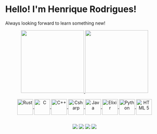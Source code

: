 # Hello! I'm Henrique Rodrigues!

Always looking forward to learn something new!

<!-- Github stats -->
<div align="center">
  <a href="https://github.com/Equiel-1703">
  <img height="200em" src="https://github-readme-stats.vercel.app/api?username=Equiel-1703&show_icons=true&theme=dracula&count_private=true"/>
  <img height="200em" src="https://github-readme-stats.vercel.app/api/top-langs/?username=Equiel-1703&layout=compact&langs_count=9&theme=dracula"/>
</div>

<br/>

<!-- Languages Icons -->
<div style="display: inline_block" align="center">
  <img align="center" alt="Rust" height="50" width="50" src="https://www.rust-lang.org/logos/rust-logo-128x128.png"/>
  <img align="center" alt="C" height="50" width="50" src="https://cdn.jsdelivr.net/gh/devicons/devicon/icons/c/c-plain.svg"/>
  <img align="center" alt="C++" height="50" width="50" src="https://cdn.jsdelivr.net/gh/devicons/devicon/icons/cplusplus/cplusplus-plain.svg"/>
  <img align="center" alt="Csharp" height="50" width="50" src="https://cdn.jsdelivr.net/gh/devicons/devicon/icons/csharp/csharp-plain.svg"/>
  <img align="center" alt="Java" height="50" width="50" src="https://cdn.jsdelivr.net/gh/devicons/devicon/icons/java/java-plain.svg"/>
  <img align="center" alt="Elixir" height="50" width="50" src="https://cdn.jsdelivr.net/gh/devicons/devicon/icons/elixir/elixir-original.svg"/>
  <img align="center" alt="Python" height="50" width="50" src="https://cdn.jsdelivr.net/gh/devicons/devicon/icons/python/python-original.svg"/>
  <img align="center" alt="HTML 5" height="50" widht="50" src="https://cdn.jsdelivr.net/gh/devicons/devicon/icons/html5/html5-plain-wordmark.svg" />
</div>

##

<!-- Social networks -->
<div align="center"> 
  <a href="https://www.youtube.com/channel/UCKV6skzLkjBmvOWPWd75YSQ" target="_blank"><img src="https://img.shields.io/badge/YouTube-FF0000?style=for-the-badge&logo=youtube&logoColor=white" target="_blank"/></a>
  <a href="https://discordapp.com/users/874361053994176542" target="_blank"><img src="https://img.shields.io/badge/Discord-7289DA?style=for-the-badge&logo=discord&logoColor=white" target="_blank"></a> 
  <a href = "https://twitter.com/Equiel_1703"><img src="https://img.shields.io/badge/Twitter-1DA1F2?style=for-the-badge&logo=twitter&logoColor=white" target="_blank"></a>
  <a href="https://www.linkedin.com/in/henrique-gabriel-rod/" target="_blank"><img src="https://img.shields.io/badge/-LinkedIn-%230077B5?style=for-the-badge&logo=linkedin&logoColor=white" target="_blank"></a> 
</div>
